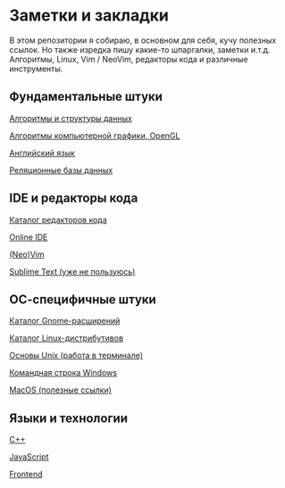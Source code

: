 # Заметки и закладки

В этом репозитории я собираю, в основном для себя, кучу полезных ссылок.
Но также изредка пишу какие-то шпаргалки, заметки и.т.д.
Алгоритмы, Linux, Vim / NeoVim, редакторы кода и различные инструменты.

## Фундаментальные штуки

[Алгоритмы и структуры данных](./algo/README.md)

[Алгоритмы компьютерной графики, OpenGL](./computer-graphics.md)

[Английский язык](./english-learn.md)

[Реляционные базы данных](./sql.md)

## IDE и редакторы кода

[Каталог редакторов кода](./editors.md)

[Online IDE](./online-ide.md)

[(Neo)Vim](./vim/README.md)

[Sublime Text (уже не пользуюсь)](./sublime.md)

## ОС-специфичные штуки

[Каталог Gnome-расширений](./gnome.md)

[Каталог Linux-дистрибутивов](./linux-distros.md)

[Основы Unix (работа в терминале)](./unix.md)

[Командная строка Windows](./win-cmd.md)

[MacOS (полезные ссылки)](./macos.md)

## Языки и технологии

[C++](./cpp-links.md)

[JavaScript](./javascript/1-js-general.md)

[Frontend](./javascript/2-js-frontend.md)

